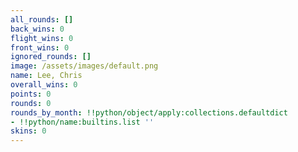 ```yaml
---
all_rounds: []
back_wins: 0
flight_wins: 0
front_wins: 0
ignored_rounds: []
image: /assets/images/default.png
name: Lee, Chris
overall_wins: 0
points: 0
rounds: 0
rounds_by_month: !!python/object/apply:collections.defaultdict
- !!python/name:builtins.list ''
skins: 0
---
```

